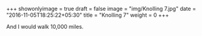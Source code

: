+++
showonlyimage = true
draft = false
image = "img/Knolling 7.jpg"
date = "2016-11-05T18:25:22+05:30"
title = "Knolling 7"
weight = 0
+++

And I would walk 10,000 miles.

